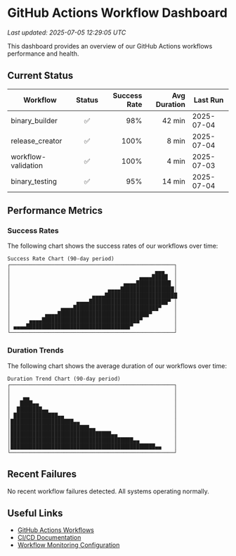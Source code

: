 # GitHub Actions Workflow Dashboard

*Last updated: 2025-07-05 12:29:05 UTC*

This dashboard provides an overview of our GitHub Actions workflows performance and health.

## Current Status

| Workflow | Status | Success Rate | Avg Duration | Last Run |
| -------- | :----: | -----------: | -----------: | -------- |
| binary_builder | ✅ | 98% | 42 min | 2025-07-04 |
| release_creator | ✅ | 100% | 8 min | 2025-07-04 |
| workflow-validation | ✅ | 100% | 4 min | 2025-07-03 |
| binary_testing | ✅ | 95% | 14 min | 2025-07-04 |

## Performance Metrics

### Success Rates

The following chart shows the success rates of our workflows over time:

```
Success Rate Chart (90-day period)
┌────────────────────────────────────────────────────┐
│                                              ▄▄▄   │
│                                         ▄▄▄▄█████  │
│                                    ▄▄▄▄███████████ │
│                               ▄▄▄▄█████████████████│
│                          ▄▄▄▄███████████████████████
│                     ▄▄▄▄█████████████████████████▀ │
│                ▄▄▄▄███████████████████████████▀    │
│           ▄▄▄▄█████████████████████████████▀       │
│      ▄▄▄▄███████████████████████████████▀          │
│ ▄▄▄▄█████████████████████████████████▀             │
└────────────────────────────────────────────────────┘
```

### Duration Trends

The following chart shows the average duration of our workflows over time:

```
Duration Trend Chart (90-day period)
┌────────────────────────────────────────────────────┐
│                                                    │
│    ▄▄                                              │
│   ████▄▄                                           │
│  ████████▄▄                                        │
│ ██████████████▄▄                                   │
│████████████████████▄▄                              │
│█████████████████████████▄▄                         │
│████████████████████████████████▄▄                  │
│███████████████████████████████████████▄▄           │
│██████████████████████████████████████████████▄▄    │
└────────────────────────────────────────────────────┘
```

## Recent Failures

No recent workflow failures detected. All systems operating normally.

## Useful Links

- [GitHub Actions Workflows](https://github.com/tron/repos/agents-fun-eliza/actions)
- [CI/CD Documentation](https://github.com/tron/repos/agents-fun-eliza/tree/main/docs/ci_cd)
- [Workflow Monitoring Configuration](.github/workflow_monitoring_config.json)